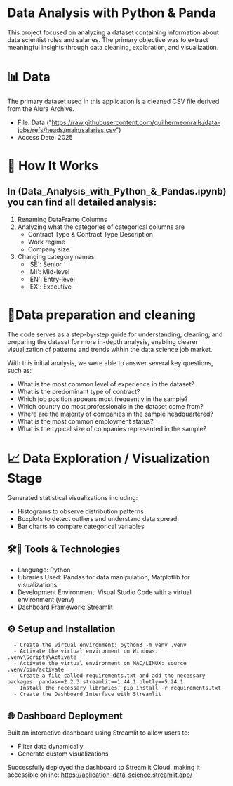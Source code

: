# Data Analysis with Python & Panda

   This project focused on analyzing a dataset containing information about data scientist roles and salaries. 
   The primary objective was to extract meaningful insights through data cleaning, exploration, and visualization.

# 📊 Data 
The primary dataset used in this application is a cleaned CSV file derived from the Alura Archive.

- File: Data ("https://raw.githubusercontent.com/guilhermeonrails/data-jobs/refs/heads/main/salaries.csv")
- Access Date: 2025

# 🔬 How It Works
## In (Data_Analysis_with_Python_&_Pandas.ipynb) you can find all detailed analysis:

1. Renaming DataFrame Columns
2. Analyzing what the categories of categorical columns are
   - Contract Type & Contract Type Description
   - Work regime
   - Company size
3. Changing category names:
   - 'SE': Senior
   - 'MI': Mid-level
   - 'EN': Entry-level
   - 'EX': Executive

# 🚀Data preparation and cleaning
The code serves as a step-by-step guide for understanding, cleaning, and preparing the dataset for more in-depth analysis, enabling clearer visualization of patterns and trends within the data science job market.

With this initial analysis, we were able to answer several key questions, such as:
- What is the most common level of experience in the dataset?
- What is the predominant type of contract?
- Which job position appears most frequently in the sample?
- Which country do most professionals in the dataset come from?
- Where are the majority of companies in the sample headquartered?
- What is the most common employment status?
- What is the typical size of companies represented in the sample?

# 📈 Data Exploration / Visualization Stage
Generated statistical visualizations including:
- Histograms to observe distribution patterns
- Boxplots to detect outliers and understand data spread
- Bar charts to compare categorical variables

## 🛠️🔧 Tools & Technologies
- Language: Python
- Libraries Used: Pandas for data manipulation, Matplotlib for visualizations
- Development Environment: Visual Studio Code with a virtual environment (venv)
- Dashboard Framework: Streamlit

## ⚙️ Setup and Installation

      - Create the virtual environment: python3 -m venv .venv
      - Activate the virtual environment on Windows: .venv\Scripts\Activate
      - Activate the virtual environment on MAC/LINUX: source .venv/bin/activate
      - Create a file called requirements.txt and add the necessary packages. pandas==2.2.3 streamlit==1.44.1 plotly==5.24.1
      - Install the necessary libraries. pip install -r requirements.txt
      - Create the Dashboard Interface with Streamlit
      
## 🌐 Dashboard Deployment
Built an interactive dashboard using Streamlit to allow users to:

 - Filter data dynamically
 - Generate custom visualizations

Successfully deployed the dashboard to Streamlit Cloud, making it accessible online: https://aplication-data-science.streamlit.app/ 



